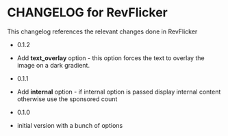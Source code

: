 CHANGELOG for RevFlicker
========================

This changelog references the relevant changes done in RevFlicker

* 0.1.2

 * Add **text_overlay** option - this option forces the text to overlay the image on a dark gradient.

* 0.1.1

 * Add **internal** option - if internal option is passed display internal content otherwise use the sponsored count

* 0.1.0

 * initial version with a bunch of options
